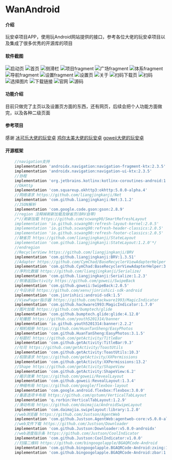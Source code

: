 # WanAndroid

#### 介绍
玩安卓项目APP，使用玩Android网站提供的接口，参考各位大佬的玩安卓项目以及集成了很多优秀的开源库的项目

#### 软件截图

![启动页](https://images.gitee.com/uploads/images/2022/0213/102717_cb6419bf_5661404.jpeg "微信图片_20220213102319.jpg")
![首页](https://images.gitee.com/uploads/images/2022/0213/102733_eac323b8_5661404.jpeg "微信图片_20220213102328.jpg")
![侧滑栏](https://images.gitee.com/uploads/images/2022/0213/102754_0f1c5d0e_5661404.jpeg "微信图片_20220213102332.jpg")
![项目fragment](https://images.gitee.com/uploads/images/2022/0213/102809_24c1c60f_5661404.jpeg "微信图片_20220213102336.jpg")
![广场fragment](https://images.gitee.com/uploads/images/2022/0213/102834_43c55c8c_5661404.jpeg "微信图片_20220213102340.jpg")
![体系fragment](https://images.gitee.com/uploads/images/2022/0213/102855_38b30c76_5661404.jpeg "微信图片_20220213102343.jpg")
![导航fragment](https://images.gitee.com/uploads/images/2022/0213/102913_b545bc1a_5661404.jpeg "微信图片_20220213102347.jpg")
![设置fragment](https://images.gitee.com/uploads/images/2022/0213/102929_a7271ba2_5661404.jpeg "微信图片_20220213102351.jpg")
![设置页](https://images.gitee.com/uploads/images/2022/0213/102943_65ff2209_5661404.jpeg "微信图片_20220213102354.jpg")
![关于](https://images.gitee.com/uploads/images/2022/0213/103024_c1123001_5661404.jpeg "微信图片_20220213102415.jpg")
![扫码下载页](https://images.gitee.com/uploads/images/2022/0213/103037_9cabf91a_5661404.jpeg "微信图片_20220213102423.jpg")
![扫码](https://images.gitee.com/uploads/images/2022/0213/103050_7f5e2f28_5661404.jpeg "微信图片_20220213102435.jpg")
![选择图片](https://images.gitee.com/uploads/images/2022/0213/103101_595f18d9_5661404.jpeg "微信图片_20220213102501.jpg")
![下载链接](https://images.gitee.com/uploads/images/2022/0213/103115_4e0c9c58_5661404.jpeg "微信图片_20220213102511.jpg")
![官网](https://images.gitee.com/uploads/images/2022/0213/103137_de1039d8_5661404.jpeg "微信图片_20220213102526.jpg")
![源码](https://images.gitee.com/uploads/images/2022/0213/103153_f0a9900e_5661404.jpeg "微信图片_20220213102528.jpg")

#### 功能介绍
目前只做完了主页以及设置页方面的东西，还有网页，后续会把个人功能方面做完，以及各种二级页面

#### 参考项目
感谢
[冰可乐大佬的玩安卓](https://github.com/iceCola7/WanAndroid)
[鸡你太美大佬的玩安卓](https://github.com/hegaojian/JetpackMvvm)
[goweii大佬的玩安卓](https://github.com/goweii/WanAndroid)

#### 开源框架
````gradle
    //navigation支持
    implementation 'androidx.navigation:navigation-fragment-ktx:2.3.5'
    implementation 'androidx.navigation:navigation-ui-ktx:2.3.5'
    //协程
    implementation 'org.jetbrains.kotlinx:kotlinx-coroutines-android:1.6.0'
    //OkHttp
    implementation 'com.squareup.okhttp3:okhttp:5.0.0-alpha.4'
    //网络请求 https://github.com/liangjingkanji/Net
    implementation 'com.github.liangjingkanji:Net:3.1.2'
    //JSON解析
    implementation 'com.google.code.gson:gson:2.8.9'
    //region 注释掉刷新加载及缺省页(BRV自带)
    /*//刷新加载 https://github.com/scwang90/SmartRefreshLayout
    implementation 'io.github.scwang90:refresh-layout-kernel:2.0.5'
    implementation 'io.github.scwang90:refresh-header-classics:2.0.5'
    implementation 'io.github.scwang90:refresh-footer-classics:2.0.5'
    //缺省页 https://github.com/liangjingkanji/StateLayout
    implementation 'com.github.liangjingkanji:StateLayout:1.2.0'*/
    //endregion
    //RecyclerView https://github.com/liangjingkanji/BRV
    implementation 'com.github.liangjingkanji:BRV:1.3.51'
    //Adapter https://github.com/CymChad/BaseRecyclerViewAdapterHelper
    implementation 'com.github.CymChad:BaseRecyclerViewAdapterHelper:3.0.6'
    //序列化数据 https://github.com/liangjingkanji/Serialize/
    implementation 'com.github.liangjingkanji:Serialize:1.2.3'
    //侧滑返回activity https://github.com/goweii/SwipeBack
    implementation 'com.github.goweii:SwipeBack:2.0.5'
    //今日诗词 https://github.com/xenv/jinrishici-sdk-android
    implementation 'com.jinrishici:android-sdk:1.5'
    //ViewPager指示器 https://github.com/hackware1993/MagicIndicator
    implementation 'com.github.hackware1993:MagicIndicator:1.7.0'
    //图片加载 https://github.com/bumptech/glide
    implementation 'com.github.bumptech.glide:glide:4.12.0'
    //轮播图 https://github.com/youth5201314/banner
    implementation 'io.github.youth5201314:banner:2.2.2'
    //相机相册 https://github.com/HuanTanSheng/EasyPhotos
    implementation 'com.github.HuanTanSheng:EasyPhotos:3.1.5'
    //标题栏 https://github.com/getActivity/TitleBar
    implementation 'com.github.getActivity:TitleBar:9.3'
    //吐司 https://github.com/getActivity/ToastUtils
    implementation 'com.github.getActivity:ToastUtils:10.3'
    //权限请求 https://github.com/getActivity/XXPermissions
    implementation 'com.github.getActivity:XXPermissions:13.2'
    //Shape https://github.com/getActivity/ShapeView
    implementation 'com.github.getActivity:ShapeView:6.2'
    //揭示效果 https://github.com/goweii/RevealLayout
    implementation 'com.github.goweii:RevealLayout:1.3.4'
    //伸缩布局 https://github.com/google/flexbox-layout
    implementation 'com.google.android.flexbox:flexbox:3.0.0'
    //垂直选项卡布局 https://github.com/qstumn/VerticalTabLayout
    implementation 'q.rorbin:VerticalTabLayout:1.2.9'
    //滑动布局 https://github.com/daimajia/AndroidSwipeLayout
    implementation 'com.daimajia.swipelayout:library:1.2.0'
    //web浏览器 https://github.com/Justson/AgentWeb
    implementation 'com.github.Justson.AgentWeb:agentweb-core:v5.0.0-alpha.1-androidx'
    //web文件下载 https://github.com/Justson/Downloader
    implementation 'com.github.Justson:Downloader:v5.0.0-androidx'
    //web进度指示条 https://github.com/Justson/CoolIndicator
    implementation 'com.github.Justson:CoolIndicator:v1.0.0'
    //扫描二维码 https://github.com/bingoogolapple/BGAQRCode-Android
    implementation 'com.github.bingoogolapple.BGAQRCode-Android:zxing:1.3.8'
    implementation 'com.github.bingoogolapple.BGAQRCode-Android:zbar:1.3.8'
````
